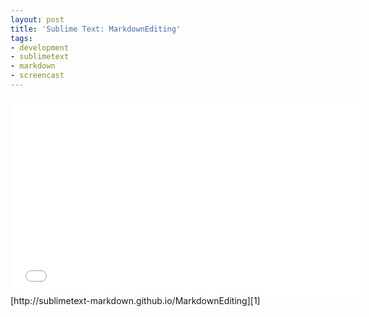 ```yaml
---
layout: post
title: 'Sublime Text: MarkdownEditing'
tags:
- development
- sublimetext
- markdown
- screencast
---
```


<iframe width="560" height="315" src="//www.youtube.com/embed/r_Ds5eVlARc" frameborder="0" allowfullscreen></iframe> 
[http://sublimetext-markdown.github.io/MarkdownEditing][1]

 [1]: http://sublimetext-markdown.github.io/MarkdownEditing/
